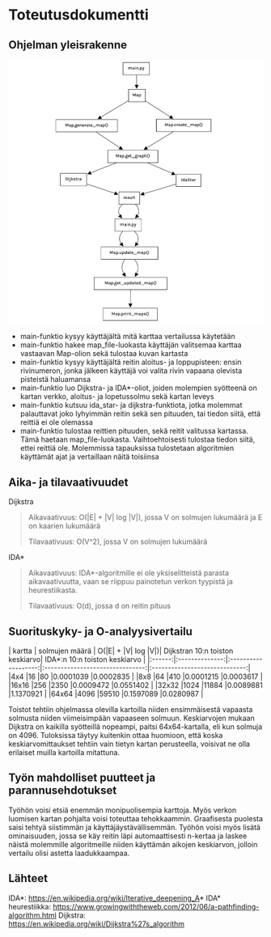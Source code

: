 # Toteutusdokumentti

## Ohjelman yleisrakenne

![yleisrakenne](/dokumentointi/kuvat/rakenne.png)
- main-funktio kysyy käyttäjältä mitä karttaa vertailussa käytetään
- main-funktio hakee map_file-luokasta käyttäjän valitsemaa karttaa vastaavan Map-olion sekä tulostaa kuvan kartasta
- main-funktio kysyy käyttäjältä reitin aloitus- ja loppupisteen: ensin rivinumeron, jonka jälkeen käyttäjä voi valita rivin vapaana olevista pisteistä haluamansa
- main-funktio luo Dijkstra- ja IDA*-oliot, joiden molempien syötteenä on kartan verkko, aloitus- ja lopetussolmu sekä kartan leveys
- main-funktio kutsuu ida_star- ja dijkstra-funktiota, jotka molemmat palauttavat joko lyhyimmän reitin sekä sen pituuden, tai tiedon siitä, että reittiä ei ole olemassa
- main-funktio tulostaa reittien pituuden, sekä reitit valitussa kartassa. Tämä haetaan map_file-luokasta. Vaihtoehtoisesti tulostaa tiedon siitä, ettei reittiä ole. Molemmissa tapauksissa tulostetaan algoritmien käyttämät ajat ja vertaillaan näitä toisiinsa

## Aika- ja tilavaativuudet

Dijkstra
> Aikavaativuus: 
> O(|E| + |V| log |V|), jossa V on solmujen lukumäärä ja E on kaarien lukumäärä
>
> Tilavaativuus: 
> O(V^2), jossa V on solmujen lukumäärä

IDA*
> Aikavaativuus: 
> IDA*-algoritmille ei ole yksiselitteistä parasta aikavaativuutta, vaan se riippuu painotetun verkon tyypistä ja heurestiikasta.
>
> Tilavaativuus:
> O(d), jossa d on reitin pituus

## Suorituskyky- ja O-analyysivertailu

| kartta | solmujen määrä | O(|E| + |V| log |V|)| Dijkstran 10:n toiston keskiarvo| IDA*:n 10:n toiston keskiarvo |
|:------:|:--------------:|:-------------------:|:-------------------------------:|:-----------------------------:|
|4x4     |16              |80                   |0.0001039                        |0.0002835                      |
|8x8     |64              |410                  |0.0001215                        |0.0003617                      |
|16x16   |256             |2350                 |0.0009472                        |0.0551402                      |
|32x32   |1024            |11884                |0.0089881                        |1.1370921                      |
|64x64   |4096            |59510                |0.1597089                        |0.0280987                      |

Toistot tehtiin ohjelmassa olevilla kartoilla niiden ensimmäisestä vapaasta solmusta niiden viimeisimpään vapaaseen solmuun. Keskiarvojen mukaan Dijkstra on kaikilla syötteillä nopeampi, paitsi 64x64-kartalla, eli kun solmuja on 4096. Tuloksissa täytyy kuitenkin ottaa huomioon, että koska keskiarvomittaukset tehtiin vain tietyn kartan perusteella, voisivat ne olla erilaiset muilla kartoilla mitattuna.

## Työn mahdolliset puutteet ja parannusehdotukset
Työhön voisi etsiä enemmän monipuolisempia karttoja. Myös verkon luomisen kartan pohjalta voisi toteuttaa tehokkaammin.
Graafisesta puolesta saisi tehtyä siistimmän ja käyttäjäystävällisemmän.
Työhön voisi myös lisätä ominaisuuden, jossa se käy reitin läpi automaattisesti n-kertaa ja laskee näistä molemmille algoritmeille niiden käyttämän aikojen keskiarvon, jolloin vertailu olisi astetta laadukkaampaa.

## Lähteet

IDA*: https://en.wikipedia.org/wiki/Iterative_deepening_A*
IDA* heurestiikka: https://www.growingwiththeweb.com/2012/06/a-pathfinding-algorithm.html 
Dijkstra: https://en.wikipedia.org/wiki/Dijkstra%27s_algorithm
